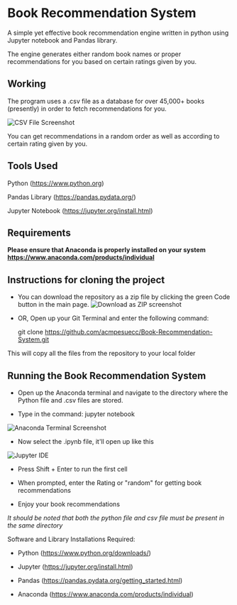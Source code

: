 


# Book Recommendation System


A simple yet effective book recommendation engine written in python using Jupyter notebook and Pandas library.

The engine generates either random book names or proper recommendations for you based on certain ratings given by you.


## Working



The program uses a .csv file as a database for over 45,000+ books (presently) in order to fetch recommendations for you.

![CSV File Screenshot](https://i.ibb.co/p2tbSv3/img-2.png)

You can get recommendations in a random order as well as according to certain rating given by you.

## Tools Used

Python (https://www.python.org)

Pandas Library (https://pandas.pydata.org/)

Jupyter Notebook (https://jupyter.org/install.html)

## Requirements

**Please ensure that Anaconda is properly installed on your system
https://www.anaconda.com/products/individual**

## Instructions for cloning the project
- You can download the repository as a zip file by clicking the green Code button in the main page.
  ![Download as ZIP screenshot](https://i.ibb.co/Fg1fmXx/img-1.png)
-  OR, Open up your Git Terminal and enter the following command:

    git clone https://github.com/acmpesuecc/Book-Recommendation-System.git

This will copy all the files from the repository to your local folder

## Running the Book Recommendation System

 - Open up the Anaconda terminal and navigate to the directory where the
   Python file and .csv files are stored.

- Type in the command: jupyter notebook 


![Anaconda Terminal Screenshot](https://i.ibb.co/thbdw5f/img-3.png)


- Now select the .ipynb file, it'll open up like this 


![Jupyter IDE](https://i.ibb.co/Qk1Mz3t/img-4.png)


- Press Shift + Enter to run the first cell

- When prompted, enter the Rating or "random" for getting book recommendations
- Enjoy your book recommendations

*It should be noted that both the python file and csv file must be present in the same directory*


Software and Library Installations Required:

- Python (https://www.python.org/downloads/)

- Jupyter (https://jupyter.org/install.html)

- Pandas (https://pandas.pydata.org/getting_started.html)

- Anaconda (https://www.anaconda.com/products/individual)

